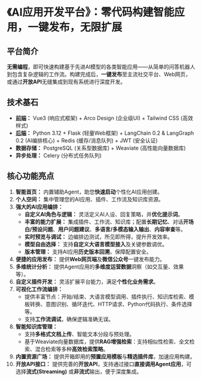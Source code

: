 # **《AI应用开发平台》：零代码构建智能应用，一键发布，无限扩展**

## **平台简介**

**无需编程**，即可快速构建基于先进AI模型的各类智能应用——从简单的问答机器人到包含复杂逻辑的工作流。构建完成后，**一键发布**至主流社交平台、Web网页，或通过**开放API**无缝集成到现有系统进行深度开发。

## **技术基石**

- **[前端](https://github.com/caixr9527/bdjw-ai-web.git)：** Vue3 (响应式框架) + Arco Design (企业级UI) + Tailwind CSS (高效样式)
- **[后端](https://github.com/caixr9527/bdjw-ai-ops.git)：** Python 3.12 + Flask (轻量Web框架) + LangChain 0.2 & LangGraph 0.2 (AI编排核心) + Redis (缓存/消息队列) + JWT (安全认证)
- **数据存储：** PostgreSQL (关系型数据库) + Weaviate (高性能向量数据库)
- **异步处理：** Celery (分布式任务队列)

## **核心功能亮点**

1.  **智能首页：** 内置辅助Agent，助您**快速启动**个性化AI应用创建。
2.  **个人空间：** 集中管理您的AI应用、插件、工作流及知识库资源。
3.  **强大的AI应用编排：**
    - **自定义AI角色与逻辑：** 灵活定义AI人设、回复策略，并**优化提示词**。
    - **丰富的能力扩展：** 集成插件、工作流、知识库；配置**长期记忆**、对话**开场白/预设问题**、**用户问题建议**、**多语言/多模态输入输出**、**内容审查**等。
    - **实时预览与调试：** 边编排边测试，所见即所得，提升开发效率。
    - **模型自由选择：** 支持**自定义大语言模型接入**及关键参数调优。
    - **版本管理：** 支持AI应用**历史版本回溯**，保障配置安全。
4.  **便捷的应用发布：** 提供**Web网页端**及**微信公众号**一键发布能力。
5.  **多维统计分析：** 提供Agent应用的**多维度运营数据**洞察（如交互量、效果等）。
6.  **自定义插件开发：** 灵活扩展平台能力，满足**个性化业务需求**。
7.  **可视化工作流编排：**
    - 提供丰富节点：开始/结束、大语言模型调用、插件执行、知识库检索、模板转换、意图识别、循环迭代、HTTP请求、Python代码执行、条件选择等。
    - 支持**工作流调试**，确保逻辑准确无误。
8.  **智能知识库管理：**
    - 支持**多格式文档上传**、智能文本分段与预处理。
    - 基于Weaviate向量数据库，提供**RAG增强检索**：支持相似性检索、全文检索、混合检索等多种**高效检索策略**。
9.  **内置资源广场：** 提供开箱即用的**预置应用模板**与**精选插件库**，加速应用构建。
10. **开放API接口：** 提供完善的**开放API**，支持通过接口**直接调用Agent应用**，可选择**流式(Streaming)** 或**非流式**输出，便于深度集成。
